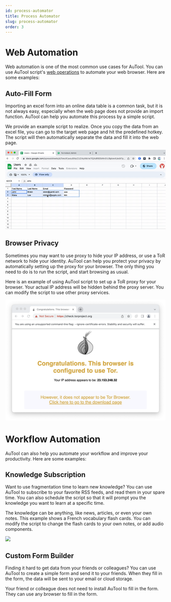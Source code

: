 ```yaml
---
id: process-automator
title: Process Automator
slug: process-automator
order: 3
---
```


# Web Automation

Web automation is one of the most common use cases for AuTool. You can use AuTool script's [web operations](../scripts/web) to automate your web browser. Here are some examples:

## Auto-Fill Form

Importing an excel form into an online data table is a common task, but it is not always easy, especially when the web page does not provide an import function. AuTool can help you automate this process by a simple script.

We provide an example script to realize. Once you copy the data from an excel file, you can go to the target web page and hit the predefined hotkey. The script will then automatically separate the data and fill it into the web page.

<img src="https://raw.githubusercontent.com/danalite/autool-docs/main/images/sample-web-auto-fill.gif"/>

## Browser Privacy

Sometimes you may want to use proxy to hide your IP address, or use a ToR network to hide your identity. AuTool can help you protect your privacy by automatically setting up the proxy for your browser. The only thing you need to do is to run the script, and start browsing as usual.

Here is an example of using AuTool script to set up a ToR proxy for your browser. Your actual IP address will be hidden behind the proxy server. You can modify the script to use other proxy services.

<img src="https://raw.githubusercontent.com/danalite/autool-docs/main/images/sample-browser-tor.png"/>

# Workflow Automation

AuTool can also help you automate your workflow and improve your productivity. Here are some examples:

## Knowledge Subscription

Want to use fragmentation time to learn new knowledge? You can use AuTool to subscribe to your favorite RSS feeds, and read them in your spare time. You can also schedule the script so that it will prompt you the knowledge you want to learn at a specific time.

The knowledge can be anything, like news, articles, or even your own notes. This example shows a French vocabulary flash cards. You can modify the script to change the flash cards to your own notes, or add audio components.

<img src="https://raw.githubusercontent.com/danalite/autool-docs/main/images/sample-show-cards.gif"/>

## Custom Form Builder

Finding it hard to get data from your friends or colleagues? You can use AuTool to create a simple form and send it to your friends. When they fill in the form, the data will be sent to your email or cloud storage.

Your friend or colleague does not need to install AuTool to fill in the form. They can use any browser to fill in the form.

